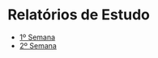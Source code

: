 # Relatórios de Estudo

- [1º Semana](https://github.com/2RP-Squad404/Gabriel_Brizola/blob/develop/Semana1/02_08.md)
- [2º Semana](https://github.com/2RP-Squad404/Gabriel_Brizola/blob/feature/semana2/Semana2/07_08.md)
